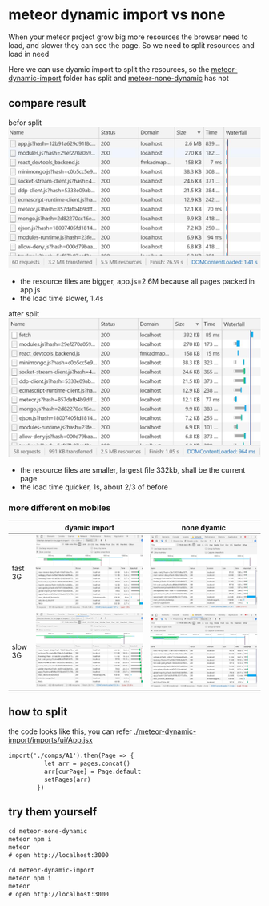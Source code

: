 # meteor dynamic import vs none

When your meteor project grow big more resources the browser need to load, and slower they can see the page. So we need to split resources and load in need

Here we can use dyamic import to split the resources, so the [meteor-dynamic-import](./meteor-dynamic-import) folder has split and [meteor-none-dynamic](./meteor-none-dynamic) has not

## compare result

befor split
![befor split](./images/none-dynamic.jpg)

- the resource files are bigger, app.js=2.6M because all pages packed in app.js
- the load time slower, 1.4s

after split
![after split](./images/dyamic.jpg)

- the resource files are smaller, largest file 332kb, shall be the current page
- the load time quicker, 1s, about 2/3 of before

### more different on mobiles

|  |dyamic import  | none dyamic |
| ------------- | ------------- | ------------- |
| fast 3G | ![after split](./images/dyamic-fast3g.jpg)  | ![before split](./images/none-dynamic-fast3g.jpg)   |
| slow 3G | ![after split](./images/dyamic-slow3g.jpg)  | ![before split](./images/none-dynamic-slow3g.jpg)   |

## how to split

the code looks like this, you can refer [./meteor-dynamic-import/imports/ui/App.jsx](./meteor-dynamic-import/imports/ui/App.jsx)

```
import('./comps/A1').then(Page => {
          let arr = pages.concat()
          arr[curPage] = Page.default
          setPages(arr)
        })
```

## try them yourself

```
cd meteor-none-dynamic
meteor npm i
meteor
# open http://localhost:3000
```

```
cd meteor-dynamic-import
meteor npm i
meteor
# open http://localhost:3000
```